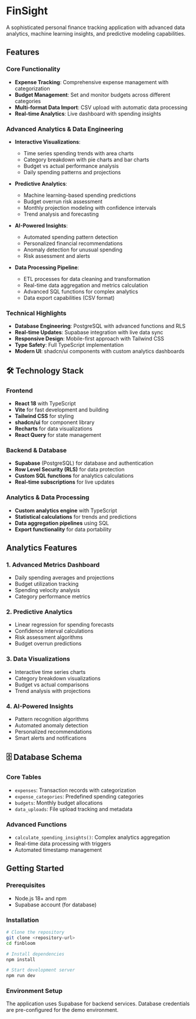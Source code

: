 # FinSight

A sophisticated personal finance tracking application with advanced data analytics, machine learning insights, and predictive modeling capabilities.

##  Features

### Core Functionality
- **Expense Tracking**: Comprehensive expense management with categorization
- **Budget Management**: Set and monitor budgets across different categories
- **Multi-format Data Import**: CSV upload with automatic data processing
- **Real-time Analytics**: Live dashboard with spending insights

### Advanced Analytics & Data Engineering
- **Interactive Visualizations**: 
  - Time series spending trends with area charts
  - Category breakdown with pie charts and bar charts
  - Budget vs actual performance analysis
  - Daily spending patterns and projections

- **Predictive Analytics**:
  - Machine learning-based spending predictions
  - Budget overrun risk assessment
  - Monthly projection modeling with confidence intervals
  - Trend analysis and forecasting

- **AI-Powered Insights**:
  - Automated spending pattern detection
  - Personalized financial recommendations
  - Anomaly detection for unusual spending
  - Risk assessment and alerts

- **Data Processing Pipeline**:
  - ETL processes for data cleaning and transformation
  - Real-time data aggregation and metrics calculation
  - Advanced SQL functions for complex analytics
  - Data export capabilities (CSV format)

### Technical Highlights
- **Database Engineering**: PostgreSQL with advanced functions and RLS
- **Real-time Updates**: Supabase integration with live data sync
- **Responsive Design**: Mobile-first approach with Tailwind CSS
- **Type Safety**: Full TypeScript implementation
- **Modern UI**: shadcn/ui components with custom analytics dashboards

## 🛠 Technology Stack

### Frontend
- **React 18** with TypeScript
- **Vite** for fast development and building
- **Tailwind CSS** for styling
- **shadcn/ui** for component library
- **Recharts** for data visualizations
- **React Query** for state management

### Backend & Database
- **Supabase** (PostgreSQL) for database and authentication
- **Row Level Security (RLS)** for data protection
- **Custom SQL functions** for analytics calculations
- **Real-time subscriptions** for live updates

### Analytics & Data Processing
- **Custom analytics engine** with TypeScript
- **Statistical calculations** for trends and predictions
- **Data aggregation pipelines** using SQL
- **Export functionality** for data portability

## Analytics Features

### 1. Advanced Metrics Dashboard
- Daily spending averages and projections
- Budget utilization tracking
- Spending velocity analysis
- Category performance metrics

### 2. Predictive Analytics
- Linear regression for spending forecasts
- Confidence interval calculations
- Risk assessment algorithms
- Budget overrun predictions

### 3. Data Visualizations
- Interactive time series charts
- Category breakdown visualizations
- Budget vs actual comparisons
- Trend analysis with projections

### 4. AI-Powered Insights
- Pattern recognition algorithms
- Automated anomaly detection
- Personalized recommendations
- Smart alerts and notifications

## 🗄 Database Schema

### Core Tables
- `expenses`: Transaction records with categorization
- `expense_categories`: Predefined spending categories
- `budgets`: Monthly budget allocations
- `data_uploads`: File upload tracking and metadata

### Advanced Functions
- `calculate_spending_insights()`: Complex analytics aggregation
- Real-time data processing with triggers
- Automated timestamp management

## Getting Started

### Prerequisites
- Node.js 18+ and npm
- Supabase account (for database)

### Installation
```bash
# Clone the repository
git clone <repository-url>
cd finbloom

# Install dependencies
npm install

# Start development server
npm run dev
```

### Environment Setup
The application uses Supabase for backend services. Database credentials are pre-configured for the demo environment.
